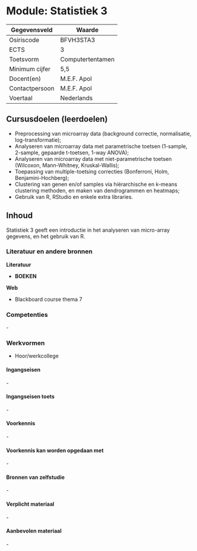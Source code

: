 # Module: Statistiek 3

| Gegevensveld  | Waarde |
| ------------- | ------------- |
| Osiriscode  | BFVH3STA3  |
| ECTS  | 3 |
| Toetsvorm  | Computertentamen |
| Minimum cijfer  | 5,5 |
| Docent(en)  | M.E.F. Apol |
| Contactpersoon  | M.E.F. Apol |
| Voertaal  | Nederlands |

## Cursusdoelen (leerdoelen)

- Preprocessing van microarray data (background correctie, normalisatie, log-transformatie);
- Analyseren van microarray data met parametrische toetsen (1-sample, 2-sample, gepaarde t-toetsen, 1-way ANOVA);
- Analyseren van microarray data met niet-parametrische toetsen (Wilcoxon, Mann-Whitney, Kruskal-Wallis);
- Toepassing van multiple-toetsing correcties (Bonferroni, Holm, Benjamini-Hochberg);
- Clustering van genen en/of samples via hiërarchische en k-means clustering methoden, en maken van dendrogrammen en heatmaps;
- Gebruik van R, RStudio en enkele extra libraries.

## Inhoud

Statistiek 3 geeft een introductie in het analyseren van micro-array gegevens, en het gebruik van R.

### Literatuur en andere bronnen

**Literatuur**  
- __BOEKEN__

**Web**
- Blackboard course thema 7

### Competenties
\-

### Werkvormen  
- Hoor/werkcollege

#### Ingangseisen 
\- 

#### Ingangseisen toets
\- 

#### Voorkennis
\-

#### Voorkennis kan worden opgedaan met
\-

#### Bronnen van zelfstudie
\-

#### Verplicht materiaal
\-

#### Aanbevolen materiaal
\-

